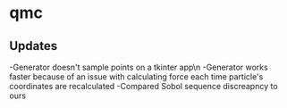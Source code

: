 # qmc
## Updates

-Generator doesn't sample points on a tkinter app\n
-Generator works faster because of an issue with calculating force each time particle's coordinates are recalculated
-Compared Sobol sequence discreapncy to ours
